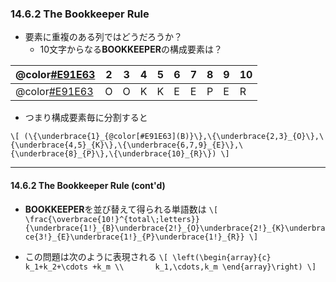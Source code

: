 ### 14.6.2 The Bookkeeper Rule

* 要素に重複のある列ではどうだろうか？
  * 10文字からなる**BOOKKEEPER**の構成要素は？
  
|  @color[#E91E63](1)  |  2  |  3  |  4  |  5  |  6  |  7  |  8  |  9  | 10  |
| --- | --- | --- | --- | --- | --- | --- | --- | --- | --- |
|  @color[#E91E63](B)  |  O  |  O  |  K  |  K  |  E  |  E  |  P  |  E  |  R  |

* つまり構成要素毎に分割すると

`\[
(\{\underbrace{1}_{@color[#E91E63](B)}\},\{\underbrace{2,3}_{O}\},\{\underbrace{4,5}_{K}\},\{\underbrace{6,7,9}_{E}\},\{\underbrace{8}_{P}\},\{\underbrace{10}_{R}\})
\]`

---
#### 14.6.2 The Bookkeeper Rule (cont'd)

* **BOOKKEEPER**を並び替えて得られる単語数は
`\[
\frac{\overbrace{10!}^{total\;letters}}{\underbrace{1!}_{B}\underbrace{2!}_{O}\underbrace{2!}_{K}\underbrace{3!}_{E}\underbrace{1!}_{P}\underbrace{1!}_{R}}
\]`

* この問題は次のように表現される
`\[
\left(\begin{array}{c}      k_1+k_2+\cdots +k_m \\       k_1,\cdots,k_m \end{array}\right)
\]`

<!--
`\[
\frac{20!}{5!)^4}
\]`
-->
